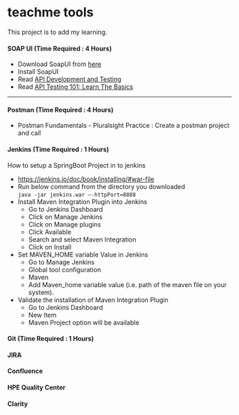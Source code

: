 # teachme tools
This project is to add my learning.


#### SOAP UI (Time Required : 4 Hours)
  * Download SoapUI from [here](https://www.soapui.org/downloads/latest-release.html)
  * Install SoapUI
  * Read [API Development and Testing](https://www.soapui.org/learn.html)
  * Read [API Testing 101: Learn The Basics](https://www.soapui.org/learn/functional-testing/api-testing-101.html)
------

#### Postman (Time Required : 4 Hours)
  * Postman Fundamentals - Pluralsight
  Practice : Create a postman project and call 

#### Jenkins (Time Required : 1 Hours)
  How to setup a SpringBoot Project in to jenkins
  * https://jenkins.io/doc/book/installing/#war-file
  * Run below command from the directory you downloaded <br> 
    ``` java -jar jenkins.war –-httpPort=8888 ```
  * Install Maven Integration Plugin into Jenkins
    * Go to Jenkins Dashboard 
    * Click on Manage Jenkins 
    * Click on Manage plugins 
    * Click Available 
    * Search and select Maven Integration 
    * Click on Install
  * Set MAVEN_HOME variable Value in Jenkins
    * Go to Manage Jenkins
    * Global tool configuration
    * Maven 
    * Add Maven_home variable value (i.e. path of the maven file on your system).
  * Validate the installation of Maven Integration Plugin
    * Go to Jenkins Dashboard 
    * New Item 
    * Maven Project option will be available

#### Git (Time Required : 1 Hours)


#### JIRA
#### Confluence
#### HPE Quality Center
#### Clarity
